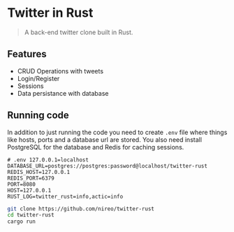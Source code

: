 # Twitter in Rust

> A back-end twitter clone built in Rust.

## Features

- CRUD Operations with tweets
- Login/Register
- Sessions
- Data persistance with database

## Running code

In addition to just running the code you need to create `.env` file where things like hosts, ports and a database url are stored. You also need install PostgreSQL for the database and Redis for caching sessions.

```env
# .env 127.0.0.1=localhost
DATABASE_URL=postgres://postgres:password@localhost/twitter-rust
REDIS_HOST=127.0.0.1
REDIS_PORT=6379
PORT=8080
HOST=127.0.0.1
RUST_LOG=twitter_rust=info,actic=info
```

```sh
git clone https://github.com/nireo/twitter-rust
cd twitter-rust
cargo run
```
